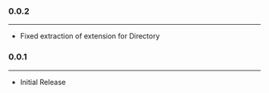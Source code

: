 ### 0.0.2
-------
- Fixed extraction of extension for Directory

### 0.0.1
-------
- Initial Release

